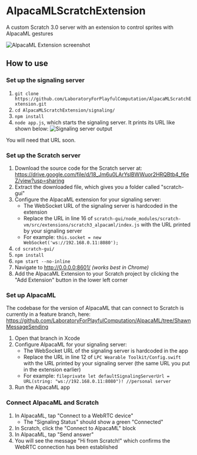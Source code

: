 # AlpacaMLScratchExtension
A custom Scratch 3.0 server with an extension to control sprites with AlpacaML gestures

![AlpacaML Extension screenshot](https://i.ibb.co/P10xpZk/Screen-Shot-2019-10-30-at-3-46-08-PM.png)

## How to use

### Set up the signaling server
1. `git clone https://github.com/LaboratoryForPlayfulComputation/AlpacaMLScratchExtension.git`
2. `cd AlpacaMLScratchExtension/signaling/`
3. `npm install`
4. `node app.js`, which starts the signaling server. It prints its URL like shown below:
![Signaling server output](https://i.ibb.co/Qk7tJXR/signaling-Server-Output.png)

You will need that URL soon.

### Set up the Scratch server
1. Download the source code for the Scratch server at: https://drive.google.com/file/d/18_Jm6u0LArYsIBWWuor2HRQBtb4_f6eZ/view?usp=sharing
2. Extract the downloaded file, which gives you a folder called "scratch-gui"
3. Configure the AlpacaML extension for your signaling server:
   - The WebSocket URL of the signaling server is hardcoded in the extension
   - Replace the URL in line 16 of `scratch-gui/node_modules/scratch-vm/src/extensions/scratch3_alpacaml/index.js` with the URL printed by your signaling server
   - For example: `this.socket = new WebSocket('ws://192.168.0.11:8080');`
4. `cd scratch-gui/`
5. `npm install`
6. `npm start --no-inline`
7. Navigate to http://0.0.0.0:8601/ *(works best in Chrome)*
8. Add the AlpacaML Extension to your Scratch project by clicking the "Add Extension" button in the lower left corner

### Set up AlpacaML
The codebase for the version of AlpacaML that can connect to Scratch is currently in a feature branch, here: https://github.com/LaboratoryForPlayfulComputation/AlpacaML/tree/ShawnMessageSending

1. Open that branch in Xcode
2. Configure AlpacaML for your signaling server:
   - The WebSocket URL of the signaling server is hardcoded in the app
   - Replace the URL in line 12 of `LPC Wearable Toolkit/Config.swift` with the URL printed by your signaling server (the same URL you put in the extension earlier)
   - For example: `fileprivate let defaultSignalingServerUrl = URL(string: "ws://192.168.0.11:8080")! //personal server`
3. Run the AlpacaML app

### Connect AlpacaML and Scratch
1. In AlpacaML, tap "Connect to a WebRTC device" 
   - The "Signaling Status" should show a green "Connected"
2. In Scratch, click the "Connect to AlpacaML" block
3. In AlpacaML, tap "Send answer"
4. You will see the message "Hi from Scratch!" which confirms the WebRTC connection has been established


